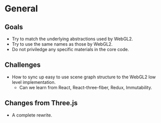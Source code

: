 # General

## Goals

* Try to match the underlying abstractions used by WebGL2.
* Try to use the same names as those by WebGL2.
* Do not priviledge any specific materials in the core code.

## Challenges

* How to sync up easy to use scene graph structure to the WebGL2 low level implementation.
  * Can we learn from React, React-three-fiber, Redux, Immutability.

## Changes from Three.js

* A complete rewrite.

